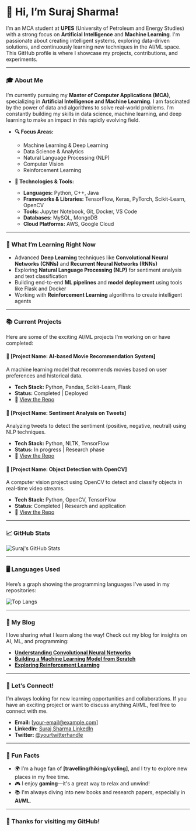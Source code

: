 # 👋 Hi, I’m **Suraj Sharma**!

I’m an MCA student at **UPES** (University of Petroleum and Energy Studies) with a strong focus on **Artificial Intelligence** and **Machine Learning**. I'm passionate about creating intelligent systems, exploring data-driven solutions, and continuously learning new techniques in the AI/ML space. This GitHub profile is where I showcase my projects, contributions, and experiments.

---

### 🎓 About Me

I’m currently pursuing my **Master of Computer Applications (MCA)**, specializing in **Artificial Intelligence and Machine Learning**. I am fascinated by the power of data and algorithms to solve real-world problems. I’m constantly building my skills in data science, machine learning, and deep learning to make an impact in this rapidly evolving field.

- **🔍 Focus Areas:**
  - Machine Learning & Deep Learning
  - Data Science & Analytics
  - Natural Language Processing (NLP)
  - Computer Vision
  - Reinforcement Learning

- **🔧 Technologies & Tools:**
  - **Languages:** Python, C++, Java
  - **Frameworks & Libraries:** TensorFlow, Keras, PyTorch, Scikit-Learn, OpenCV
  - **Tools:** Jupyter Notebook, Git, Docker, VS Code
  - **Databases:** MySQL, MongoDB
  - **Cloud Platforms:** AWS, Google Cloud

---

### 🌱 What I’m Learning Right Now

- Advanced **Deep Learning** techniques like **Convolutional Neural Networks (CNNs)** and **Recurrent Neural Networks (RNNs)**
- Exploring **Natural Language Processing (NLP)** for sentiment analysis and text classification
- Building end-to-end **ML pipelines** and **model deployment** using tools like Flask and Docker
- Working with **Reinforcement Learning** algorithms to create intelligent agents

---

### 📚 Current Projects

Here are some of the exciting AI/ML projects I'm working on or have completed:

#### 🔹 **[Project Name: AI-based Movie Recommendation System]**
A machine learning model that recommends movies based on user preferences and historical data.
- **Tech Stack:** Python, Pandas, Scikit-Learn, Flask
- **Status:** Completed | Deployed
- 🔗 [View the Repo](#)

#### 🔹 **[Project Name: Sentiment Analysis on Tweets]**
Analyzing tweets to detect the sentiment (positive, negative, neutral) using NLP techniques.
- **Tech Stack:** Python, NLTK, TensorFlow
- **Status:** In progress | Research phase
- 🔗 [View the Repo](#)

#### 🔹 **[Project Name: Object Detection with OpenCV]**
A computer vision project using OpenCV to detect and classify objects in real-time video streams.
- **Tech Stack:** Python, OpenCV, TensorFlow
- **Status:** Completed | Research and application
- 🔗 [View the Repo](#)

---

### 📈 GitHub Stats

![Suraj's GitHub Stats](https://github-readme-stats.vercel.app/api?username=surajksharma7&show_icons=true&hide_title=true&count_private=true&hide=prs&theme=radical)

---

### 🖥️ Languages Used

Here’s a graph showing the programming languages I've used in my repositories:

![Top Langs](https://github-readme-stats.vercel.app/api/top-langs/?username=surajksharma7&layout=compact&theme=radical)

---

### 📝 My Blog

I love sharing what I learn along the way! Check out my blog for insights on AI, ML, and programming:

- [**Understanding Convolutional Neural Networks**](#)
- [**Building a Machine Learning Model from Scratch**](#)
- [**Exploring Reinforcement Learning**](#)

---

### 🚀 Let’s Connect!

I’m always looking for new learning opportunities and collaborations. If you have an exciting project or want to discuss anything AI/ML, feel free to connect with me.

- **Email:** [your-email@example.com]
- **LinkedIn:** [Suraj Sharma LinkedIn](#)
- **Twitter:** [@yourtwitterhandle](#)

---

### 🔹 Fun Facts

- 🌍 I’m a huge fan of **[travelling/hiking/cycling]**, and I try to explore new places in my free time.
- 🎮 I enjoy **gaming**—it's a great way to relax and unwind!
- 📚 I'm always diving into new books and research papers, especially in **AI/ML**.

---

### 🔹 Thanks for visiting my GitHub!
